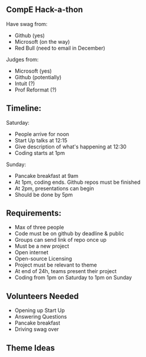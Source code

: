 CompE Hack-a-thon 
-----------------

Have swag from:
- Github (yes)
- Microsoft (on the way)
- Red Bull (need to email in December)

Judges from:
- Microsoft (yes)
- Github (potentially)
- Intuit (?)
- Prof Reformat (?)

Timeline:
---------

Saturday:
- People arrive for noon
- Start Up talks at 12:15
- Give description of what's happening at 12:30
- Coding starts at 1pm

Sunday:
- Pancake breakfast at 9am
- At 1pm, coding ends. Github repos must be finished
- At 2pm, presentations can begin
- Should be done by 5pm


Requirements:
-------------
- Max of three people
- Code must be on github by deadline & public
- Groups can send link of repo once up
- Must be a new project
- Open internet
- Open-source Licensing
- Project must be relevant to theme
- At end of 24h, teams present their project
- Coding from 1pm on Saturday to 1pm on Sunday

Volunteers Needed
-----------------
- Opening up Start Up
- Answering Questions
- Pancake breakfast
- Driving swag over

Theme Ideas
-----------


